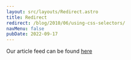 ```yaml
---
layout: src/layouts/Redirect.astro
title: Redirect
redirect: /blog/2010/06/using-css-selectors/
navMenu: false
pubDate: 2022-09-17
---
```

<div>
Our article feed can be found <a href="/blog/2010/06/using-css-selectors/">here</a>
</div>
